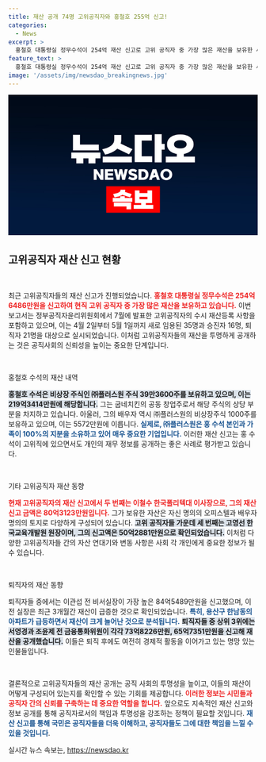 ```yaml
---
title: 재산 공개 74명 고위공직자와 홍철호 255억 신고!
categories:
  - News
excerpt: >
  홍철호 대통령실 정무수석이 254억 재산 신고로 고위 공직자 중 가장 많은 재산을 보유한 사실이 드러났다! 비상장주식 219억을 포함해 충격적인 자산 규모에 대한 자세한 내용은 기사에서 확인하세요.
feature_text: >
  홍철호 대통령실 정무수석이 254억 재산 신고로 고위 공직자 중 가장 많은 재산을 보유한 사실이 드러났다! 비상장주식 219억을 포함해 충격적인 자산 규모에 대한 자세한 내용은 기사에서 확인하세요.
image: '/assets/img/newsdao_breakingnews.jpg'
---
```


<p><img src="/assets/img/newsdao_breakingnews.jpg" alt="ontimetimes 속보" /></p>

<h2 data-ke-size="size26">고위공직자 재산 신고 현황</h2>

<p data-ke-size="size16">&nbsp;</p>

<p>최근 고위공직자들의 재산 신고가 진행되었습니다. <b><span style="color: #ee2323;">홍철호 대통령실 정무수석은 254억6486만원을 신고하여 현직 고위 공직자 중 가장 많은 재산을 보유하고 있습니다.</span></b> 이번 보고서는 정부공직자윤리위원회에서 7월에 발표한 고위공직자의 수시 재산등록 사항을 포함하고 있으며, 이는 4월 2일부터 5월 1일까지 새로 임용된 35명과 승진자 16명, 퇴직자 21명을 대상으로 실시되었습니다. 이처럼 고위공직자들의 재산을 투명하게 공개하는 것은 공직사회의 신뢰성을 높이는 중요한 단계입니다.</p>

<p data-ke-size="size16">&nbsp;</p>

<p>홍철호 수석의 재산 내역</p>

<p><b><span style="background-color: #21538527;">홍철호 수석은 비상장 주식인 ㈜플러스원 주식 39만3600주를 보유하고 있으며, 이는 219억3414만원에 해당합니다.</span></b> 그는 굽네치킨의 공동 창업주로서 해당 주식의 상당 부분을 차지하고 있습니다. 아울러, 그의 배우자 역시 ㈜플러스원의 비상장주식 1000주를 보유하고 있으며, 이는 5572만원에 이릅니다. <b><span style="color: #1a5490;">실제로, ㈜플러스원은 홍 수석 본인과 가족이 100%의 지분을 소유하고 있어 매우 중요한 기업입니다.</span></b> 이러한 재산 신고는 홍 수석이 고위직에 있으면서도 개인의 재무 정보를 공개하는 좋은 사례로 평가받고 있습니다.</p>

<p data-ke-size="size16">&nbsp;</p>

<p>기타 고위공직자 재산 동향</p>

<p><b><span style="color: #ee2323;">현재 고위공직자의 재산 신고에서 두 번째는 이철수 한국폴리텍대 이사장으로, 그의 재산 신고 금액은 80억3123만원입니다.</span></b> 그가 보유한 자산은 자신 명의의 오피스텔과 배우자 명의의 토지로 다양하게 구성되어 있습니다. <b><span style="background-color: #21538527;">고위 공직자들 가운데 세 번째는 고영선 한국교육개발원 원장이며, 그의 신고액은 50억2881만원으로 확인되었습니다.</span></b> 이처럼 다양한 고위공직자들 간의 자산 연대기와 변동 사항은 사회 각 개인에게 중요한 정보가 될 수 있습니다.</p>

<p data-ke-size="size16">&nbsp;</p>

<p>퇴직자의 재산 동향</p>

<p>퇴직자들 중에서는 이관섭 전 비서실장이 가장 높은 84억5489만원을 신고했으며, 이 전 실장은 최근 3개월간 재산이 급증한 것으로 확인되었습니다. <b><span style="color: #1a5490;">특히, 용산구 한남동의 아파트가 급등하면서 재산이 크게 늘어난 것으로 분석됩니다.</span></b> <b><span style="background-color: #21538527;">퇴직자들 중 상위 3위에는 서영경과 조윤제 전 금융통화위원이 각각 73억8226만원, 65억7351만원을 신고해 재산을 공개했습니다.</span></b> 이들은 퇴직 후에도 여전히 경제적 활동을 이어가고 있는 명망 있는 인물들입니다.</p>

<p data-ke-size="size16">&nbsp;</p>

<p>결론적으로 고위공직자들의 재산 공개는 공직 사회의 투명성을 높이고, 이들의 재산이 어떻게 구성되어 있는지를 확인할 수 있는 기회를 제공합니다. <b><span style="color: #ee2323;">이러한 정보는 시민들과 공직자 간의 신뢰를 구축하는 데 중요한 역할을 합니다.</span></b> 앞으로도 지속적인 재산 신고와 정보 공개를 통해 공직자로서의 책임과 투명성을 강조하는 정책이 필요할 것입니다. <b><span style="color: #1a5490;">재산 신고를 통해 국민은 공직자들을 더욱 이해하고, 공직자들도 그에 대한 책임을 느낄 수 있을 것입니다</span></b>.</p>
실시간 뉴스 속보는, <a href="https://newsdao.kr" rel="dofollow">https://newsdao.kr</a>


